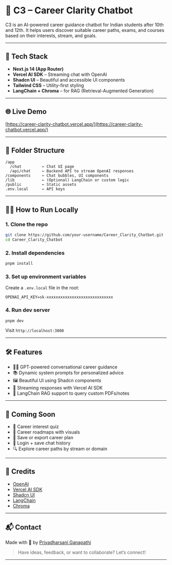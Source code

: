 
# 🧠 C3 – Career Clarity Chatbot

C3 is an AI-powered career guidance chatbot for Indian students after 10th and 12th. It helps users discover suitable career paths, exams, and courses based on their interests, stream, and goals.


---

## 🚀 Tech Stack

* **Next.js 14 (App Router)**
* **Vercel AI SDK** – Streaming chat with OpenAI
* **Shadcn UI** – Beautiful and accessible UI components
* **Tailwind CSS** – Utility-first styling
* **LangChain + Chroma**  – for RAG (Retrieval-Augmented Generation)

---

## 🌐 Live Demo

[https://career-clarity-chatbot.vercel.app/](https://career-clarity-chatbot.vercel.app/)

---

## 📁 Folder Structure

```
/app
  /chat         ← Chat UI page
  /api/chat     ← Backend API to stream OpenAI responses
/components     ← Chat bubbles, UI components
/lib            ← (Optional) LangChain or custom logic
/public         ← Static assets
.env.local      ← API keys
```

---

## 🧑‍💻 How to Run Locally

### 1. Clone the repo

```bash
git clone https://github.com/your-username/Career_Clarity_Chatbot.git
cd Career_Clarity_Chatbot
```

### 2. Install dependencies

```bash
pnpm install
```

### 3. Set up environment variables

Create a `.env.local` file in the root:

```
OPENAI_API_KEY=sk-xxxxxxxxxxxxxxxxxxxxxxxxxxxxx
```

### 4. Run dev server

```bash
pnpm dev
```

Visit `http://localhost:3000`

---

## 🛠 Features

* 🧑‍🏫 GPT-powered conversational career guidance
* 📚 Dynamic system prompts for personalized advice
* 🖼 Beautiful UI using Shadcn components
* 🔄 Streaming responses with Vercel AI SDK
* 📂 LangChain RAG support to query custom PDFs/notes

---

## 🧩 Coming Soon

* 📝 Career interest quiz
* 📄 Career roadmaps with visuals
* 💾 Save or export career plan
* 🔐 Login + save chat history
* 🔍 Explore career paths by stream or domain


---

## 🤝 Credits

* [OpenAI](https://openai.com/)
* [Vercel AI SDK](https://sdk.vercel.ai)
* [Shadcn UI](https://ui.shadcn.com/)
* [LangChain](https://www.langchain.com/)
* [Chroma](https://www.trychroma.com/)

---

## 📬 Contact

Made with 💙 by [Priyadharsani Ganapathi](https://github.com/PriyaD17)

> Have ideas, feedback, or want to collaborate? Let’s connect!

---
